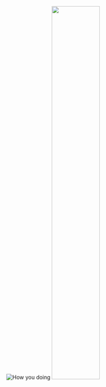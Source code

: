 ![How you doing](https://media.giphy.com/media/L13NsH0Aij4Sf2Gdjt/giphy.gif)
<img src="https://media.giphy.com/media/L13NsH0Aij4Sf2Gdjt/giphy.gif" width="50%" height="50%"/>
